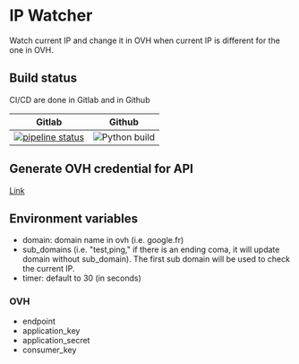 # IP Watcher

Watch current IP and change it in OVH when current IP is different for the one in OVH.

## Build status

CI/CD are done in Gitlab and in Github

| Gitlab                                                                                                                                                                                                       | Github                                                                                                             |
| ------------------------------------------------------------------------------------------------------------------------------------------------------------------------------------------------------------ | ------------------------------------------------------------------------------------------------------------------ |
| [![pipeline status](https://gitlab.com/tbmc/dynamic-ip-watcher-domain-name-changer-clone/badges/master/pipeline.svg)](https://gitlab.com/tbmc/dynamic-ip-watcher-domain-name-changer-clone/-/commits/master) | ![Python build](https://github.com/tbmc/dynamic-ip-watcher-domain-name-changer/workflows/Python%20build/badge.svg) |


## Generate OVH credential for API

[Link](https://api.ovh.com/createToken/index.cgi?GET=%2F*&PUT=%2F*&POST=%2F*&DELETE=%2F)

## Environment variables

-   domain: domain name in ovh (i.e. google.fr)
-   sub_domains (i.e. "test,ping," if there is an ending coma, it will update domain without sub_domain).
    The first sub domain will be used to check the current IP.
-   timer: default to 30 (in seconds)

### OVH

-   endpoint
-   application_key
-   application_secret
-   consumer_key
